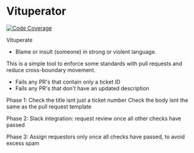 # Vituperator

[![Code Coverage][coverage-badge]][coverage]

Vituperate
- Blame or insult (someone) in strong or violent language.

This is a simple tool to enforce some standards with pull requests and reduce cross-boundary movement. 

- Fails any PR's that contain only a ticket ID
- Fails any PR's that don't have an updated description

Phase 1:
Check the title isnt just a ticket number
Check the body isnt the same as the pull request template

Phase 2: 
Slack integration: request review once all other checks have passed

Phase 3: 
Assign requestors only once all checks have passed, to avoid excess spam

[coverage-badge]: https://img.shields.io/codecov/c/github/kraftman/vituperator.svg?style=flat-square
[coverage]: https://codecov.io/github/kraftman/vituperator
